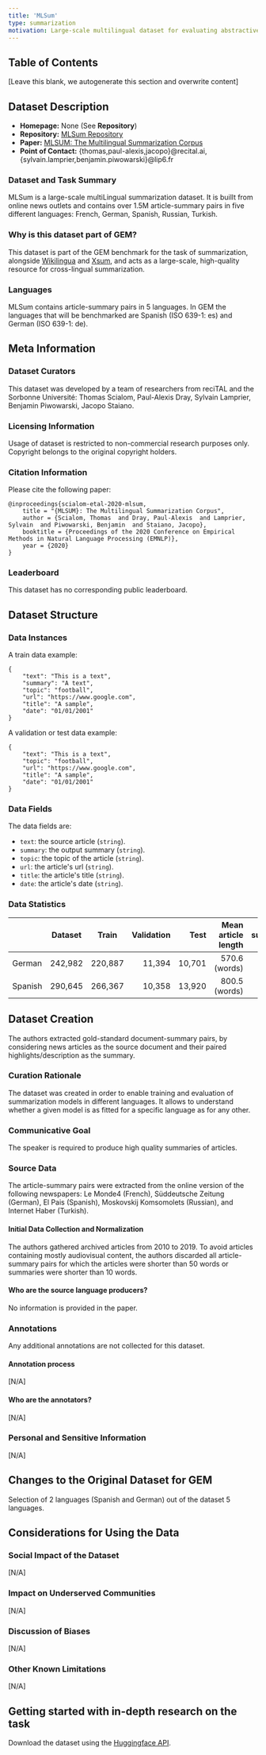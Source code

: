 ```yaml
---
title: 'MLSum'
type: summarization
motivation: Large-scale multilingual dataset for evaluating abstractive summarization
---
```


## Table of Contents

[Leave this blank, we autogenerate this section and overwrite content]

## Dataset Description

- **Homepage:** None (See **Repository**)
- **Repository:** [MLSum Repository](https://github.com/recitalAI/MLSUM)
- **Paper:** [MLSUM: The Multilingual Summarization Corpus](https://www.aclweb.org/anthology/2020.emnlp-main.647/)
- **Point of Contact:** {thomas,paul-alexis,jacopo}@recital.ai, {sylvain.lamprier,benjamin.piwowarski}@lip6.fr

### Dataset and Task Summary

MLSum is a large-scale multiLingual summarization dataset. It is buillt from online news outlets and contains over 1.5M article-summary pairs in five different languages: French, German, Spanish, Russian, Turkish. 


### Why is this dataset part of GEM?

This dataset is part of the GEM benchmark for the task of summarization, alongside [Wikilingua](https://huggingface.co/datasets/wiki_lingua) and [Xsum](https://huggingface.co/datasets/xsum), and acts as a large-scale, high-quality resource for cross-lingual summarization.

### Languages

MLSum contains article-summary pairs in 5 languages. In GEM the languages that will be benchmarked are Spanish (ISO 639-1: es) and German (ISO 639-1: de).

## Meta Information

### Dataset Curators

This dataset was developed by a team of researchers from reciTAL and the Sorbonne Université: Thomas Scialom, Paul-Alexis Dray, Sylvain Lamprier, Benjamin Piwowarski, Jacopo Staiano.

### Licensing Information

Usage of dataset is restricted to non-commercial research purposes only. Copyright belongs to the original copyright holders.

### Citation Information

Please cite the following paper: 

```
@inproceedings{scialom-etal-2020-mlsum,
    title = "{MLSUM}: The Multilingual Summarization Corpus",
    author = {Scialom, Thomas  and Dray, Paul-Alexis  and Lamprier, Sylvain  and Piwowarski, Benjamin  and Staiano, Jacopo},
    booktitle = {Proceedings of the 2020 Conference on Empirical Methods in Natural Language Processing (EMNLP)},
    year = {2020}
}
```


### Leaderboard

This dataset has no corresponding public leaderboard.

## Dataset Structure

### Data Instances

A train data example:

```
{
    "text": "This is a text",
	"summary": "A text",
    "topic": "football",
	"url": "https://www.google.com",
	"title": "A sample",
    "date": "01/01/2001"
}
```

A validation or test data example:

```
{
    "text": "This is a text",
    "topic": "football",
	"url": "https://www.google.com",
	"title": "A sample",
    "date": "01/01/2001"
}
```

### Data Fields

The data fields are:

- `text`: the source article (`string`).
- `summary`: the output summary (`string`).
- `topic`: the topic of the article (`string`).
- `url`: the article's url (`string`).
- `title`: the article's title (`string`).
- `date`: the article's date (`string`).

### Data Statistics

|	               | Dataset  | Train   | Validation  |  Test  | Mean article length | Mean summary length |  
| :---        	   | :----:   | :---:   |   ---:      |  ---:  |       ---:          |      ---:           |
| German      	   | 242,982  | 220,887 |  11,394     | 10,701 |      570.6 (words)  |      30.36 (words)  |
| Spanish          | 290,645  | 266,367 |  10,358     | 13,920 |      800.5 (words)  |      20.71 (words)  |

## Dataset Creation

The authors extracted gold-standard document-summary pairs, by considering news articles as the source document and their paired highlights/description as the summary.

### Curation Rationale

The dataset was created in order to enable training and evaluation of summarization models in different languages. It allows to understand whether a given model is as fitted for a specific language as for any other.

### Communicative Goal

The speaker is required to produce high quality summaries of articles.


### Source Data

The article-summary pairs were extracted from the online version of the following newspapers: Le Monde4 (French), Süddeutsche Zeitung (German), El Pais (Spanish), Moskovskij Komsomolets (Russian), and Internet Haber (Turkish).

#### Initial Data Collection and Normalization

The authors gathered archived articles from 2010 to 2019. To avoid articles containing mostly audiovisual content, the authors discarded all article-summary pairs for which the articles were shorter than 50 words or summaries were shorter than 10 words.

#### Who are the source language producers?

No information is provided in the paper.

### Annotations

Any additional annotations are not collected for this dataset.

#### Annotation process

[N/A]

#### Who are the annotators?

[N/A]

### Personal and Sensitive Information

[N/A]

## Changes to the Original Dataset for GEM

Selection of 2 languages (Spanish and German) out of the dataset 5 languages.

## Considerations for Using the Data

### Social Impact of the Dataset

[N/A]

### Impact on Underserved Communities

[N/A]

### Discussion of Biases

[N/A]

### Other Known Limitations

[N/A]

## Getting started with in-depth research on the task

Download the dataset using the [Huggingface API](https://huggingface.co/datasets/mlsum).
